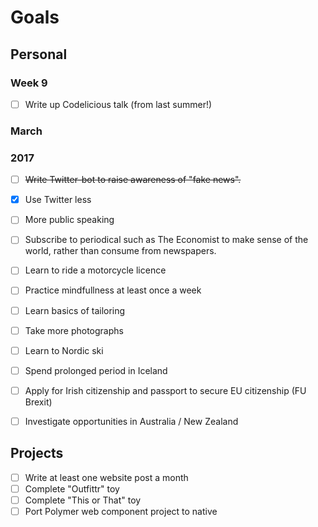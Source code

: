 # Goals

## Personal
### Week 9
- [ ] Write up Codelicious talk (from last summer!)

### March

### 2017
- [ ] ~~Write Twitter-bot to raise awareness of "fake news".~~
- [x] Use Twitter less
- [ ] More public speaking
- [ ] Subscribe to periodical such as The Economist to make sense of the world, rather than consume from newspapers.
- [ ] Learn to ride a motorcycle licence
- [ ] Practice mindfullness at least once a week
- [ ] Learn basics of tailoring
- [ ] Take more photographs
- [ ] Learn to Nordic ski
- [ ] Spend prolonged period in Iceland
- [ ] Apply for Irish citizenship and passport to secure EU citizenship (FU Brexit)
- [ ] Investigate opportunities in Australia / New Zealand


## Projects
- [ ] Write at least one website post a month
- [ ] Complete "Outfittr" toy
- [ ] Complete "This or That" toy
- [ ] Port Polymer web component project to native
